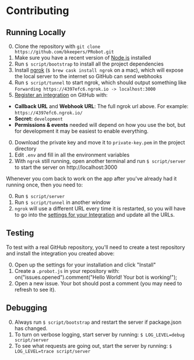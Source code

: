 # Contributing

## Running Locally

0. Clone the repository with `git clone https://github.com/bkeepers/PRobot.git`
0. Make sure you have a recent version of [Node.js](https://nodejs.org/) installed
0. Run `$ script/bootstrap` to install all the project dependencies
0. Install [ngrok](https://ngrok.com/download) (`$ brew cask install ngrok` on a mac), which will expose the local server to the internet so GitHub can send webhooks
0. Run `$ script/tunnel` to start ngrok, which should output something like `Forwarding https://4397efc6.ngrok.io -> localhost:3000`
0. [Register an integration](https://developer.github.com/early-access/integrations/creating-an-integration/) on GitHub with:
  - **Callback URL** and **Webhook URL**: The full ngrok url above. For example: `https://4397efc6.ngrok.io/`
  - **Secret:** `development`
  - **Permissions & events** needed will depend on how you use the bot, but for development it may be easiest to enable everything.
0. Download the private key and move it to `private-key.pem` in the project directory
0. Edit `.env` and fill in all the environment variables
0. With `ngrok` still running, open another terminal and run `$ script/server` to start the server on http://localhost:3000

Whenever you com back to work on the app after you've already had it running once, then you need to:

0. Run `$ script/server`
0. Run `$ script/tunnel` in another window
0. `ngrok` will use a different URL every time it is restarted, so you will have to go into the [settings for your Integration](https://github.com/settings/installations) and update all the URLs.

## Testing

To test with a real GitHub repository, you'll need to create a test repository and install the integration you created above:

0. Open up the settings for your installation and click "Install"
0. Create a `.probot.js` in your repository with:
        on("issues.opened").comment("Hello World! Your bot is working!");
0. Open a new issue. Your bot should post a comment (you may need to refresh to see it).

## Debugging

0. Always run `$ script/bootstrap` and restart the server if package.json has changed.
0. To turn on verbose logging, start server by running: `$ LOG_LEVEL=debug script/server`
0. To see what requests are going out, start the server by running: `$ LOG_LEVEL=trace script/server`
